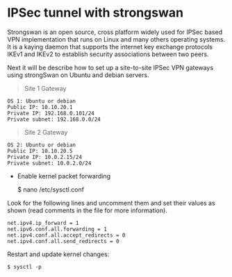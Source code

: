 
# IPSec tunnel with strongswan

Strongswan is an open source, cross platform widely used for IPSec based VPN implementation that runs on Linux and many others operating systems. It is a kaying daemon that supports the internet key exchange protocols IKEv1 and IKEv2 to establish security associations between two peers.

Next it will be describe how to set up a site-to-site IPSec VPN gateways using strongSwan on Ubuntu and debian servers.

> Site 1 Gateway

    OS 1: Ubuntu or debian
    Public IP: 10.10.20.1
    Private IP: 192.168.0.101/24
    Private subnet: 192.168.0.0/24

> Site 2 Gateway

    OS 2: Ubuntu or debian
    Public IP: 10.10.20.5
    Private IP: 10.0.2.15/24
    Private subnet: 10.0.2.0/24

- Enable kernel packet forwarding

    $ nano /etc/sysctl.conf

Look for the following lines and uncomment them and set their values as shown (read comments in the file for more information).

    net.ipv4.ip_forward = 1 
    net.ipv6.conf.all.forwarding = 1 
    net.ipv4.conf.all.accept_redirects = 0 
    net.ipv4.conf.all.send_redirects = 0 

Restart and update kernel changes:

    $ sysctl -p